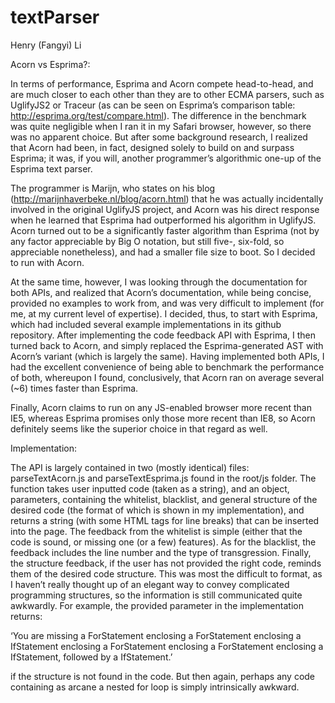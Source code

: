 # textParser

Henry (Fangyi) Li


Acorn vs Esprima?:

In terms of performance, Esprima and Acorn compete head-to-head, and are much closer to each other than they are to other ECMA parsers, such as UglifyJS2 or Traceur (as can be seen on Esprima’s comparison table: http://esprima.org/test/compare.html). The difference in the benchmark was quite negligible when I ran it in my Safari browser, however, so there was no apparent choice. But after some background research, I realized that Acorn had been, in fact, designed solely to build on and surpass Esprima; it was, if you will, another programmer’s algorithmic one-up of the Esprima text parser.

The programmer is Marijn, who states on his blog (http://marijnhaverbeke.nl/blog/acorn.html) that he was actually incidentally involved in the original UglifyJS project, and Acorn was his direct response when he learned that Esprima had outperformed his algorithm in UglifyJS. Acorn turned out to be a significantly faster algorithm than Esprima (not by any factor appreciable by Big O notation, but still five-, six-fold, so appreciable nonetheless), and had a smaller file size to boot. So I decided to run with Acorn.

At the same time, however, I was looking through the documentation for both APIs, and realized that Acorn’s documentation, while being concise, provided no examples to work from, and was very difficult to implement (for me, at my current level of expertise). I decided, thus, to start with Esprima, which had included several example implementations in its github repository. After implementing the code feedback API with Esprima, I then turned back to Acorn, and simply replaced the Esprima-generated AST with Acorn’s variant (which is largely the same). Having implemented both APIs, I had the excellent convenience of being able to benchmark the performance of both, whereupon I found, conclusively, that Acorn ran on average several (~6) times faster than Esprima.

Finally, Acorn claims to run on any JS-enabled browser more recent than IE5, whereas Esprima promises only those more recent than IE8, so Acorn definitely seems like the superior choice in that regard as well.

Implementation:

The API is largely contained in two (mostly identical) files: parseTextAcorn.js and parseTextEsprima.js found in the root/js folder. The function takes user inputted code (taken as a string), and an object, parameters, containing the whitelist, blacklist, and general structure of the desired code (the format of which is shown in my implementation), and returns a string (with some HTML tags for line breaks) that can be inserted into the page. The feedback from the whitelist is simple (either that the code is sound, or missing one (or a few) features). As for the blacklist, the feedback includes the line number and the type of transgression. Finally, the structure feedback, if the user has not provided the right code, reminds them of the desired code structure. This was most the difficult to format, as I haven’t really thought up of an elegant way to convey complicated programming structures, so the information is still communicated quite awkwardly. For example, the provided parameter in the implementation returns:

‘You are missing a ForStatement enclosing a ForStatement enclosing a IfStatement enclosing a ForStatement enclosing a ForStatement enclosing a IfStatement, followed by a IfStatement.’ 

if the structure is not found in the code. But then again, perhaps any code containing as arcane a nested for loop is simply intrinsically awkward.
